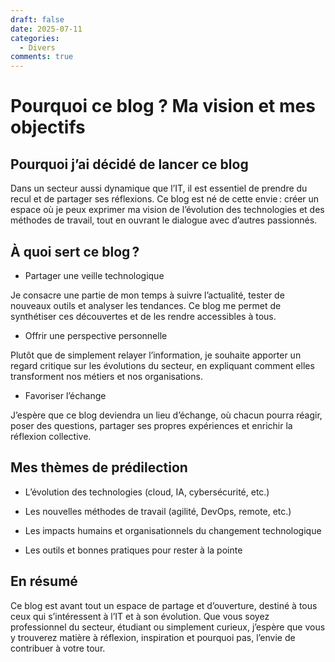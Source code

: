 ```yaml
---
draft: false 
date: 2025-07-11
categories:
  - Divers
comments: true
---
```


# Pourquoi ce blog ? Ma vision et mes objectifs

## Pourquoi j’ai décidé de lancer ce blog

Dans un secteur aussi dynamique que l’IT, il est essentiel de prendre du recul et de partager ses réflexions. Ce blog est né de cette envie : créer un espace où je peux exprimer ma vision de l’évolution des technologies et des méthodes de travail, tout en ouvrant le dialogue avec d’autres passionnés.

## À quoi sert ce blog ?

- Partager une veille technologique

Je consacre une partie de mon temps à suivre l’actualité, tester de nouveaux outils et analyser les tendances. Ce blog me permet de synthétiser ces découvertes et de les rendre accessibles à tous.

- Offrir une perspective personnelle

Plutôt que de simplement relayer l’information, je souhaite apporter un regard critique sur les évolutions du secteur, en expliquant comment elles transforment nos métiers et nos organisations.

- Favoriser l’échange

J’espère que ce blog deviendra un lieu d’échange, où chacun pourra réagir, poser des questions, partager ses propres expériences et enrichir la réflexion collective.

## Mes thèmes de prédilection

- L’évolution des technologies (cloud, IA, cybersécurité, etc.)

- Les nouvelles méthodes de travail (agilité, DevOps, remote, etc.)

- Les impacts humains et organisationnels du changement technologique

- Les outils et bonnes pratiques pour rester à la pointe

## En résumé

Ce blog est avant tout un espace de partage et d’ouverture, destiné à tous ceux qui s’intéressent à l’IT et à son évolution. Que vous soyez professionnel du secteur, étudiant ou simplement curieux, j’espère que vous y trouverez matière à réflexion, inspiration et pourquoi pas, l’envie de contribuer à votre tour.
